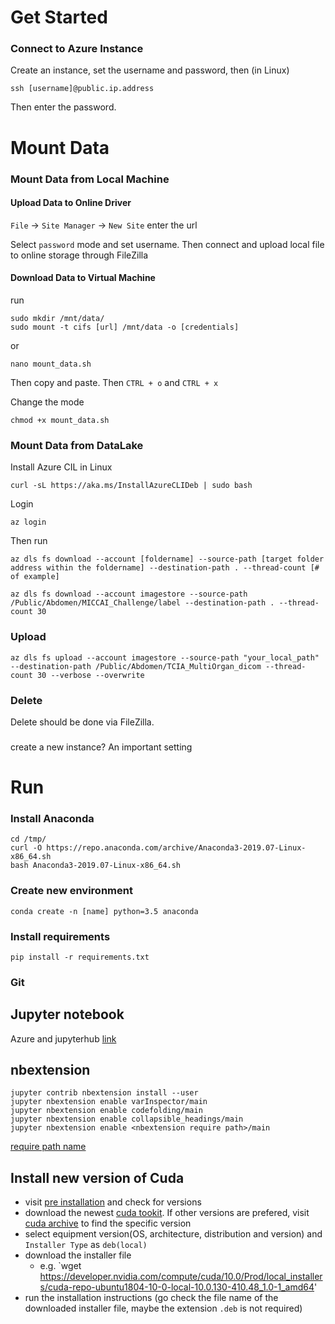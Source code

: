 # Get Started

### Connect to Azure Instance

Create an instance, set the username and password, then (in Linux)
```
ssh [username]@public.ip.address
``` 
Then enter the password.

# Mount Data

### Mount Data from Local Machine
#### Upload Data to Online Driver
`File` -> `Site Manager` -> `New Site` enter the url

Select `password` mode and set username. Then connect and upload local file to online storage through FileZilla

#### Download Data to Virtual Machine
run 
```
sudo mkdir /mnt/data/
sudo mount -t cifs [url] /mnt/data -o [credentials]
```

or 
```
nano mount_data.sh
```
Then copy and paste. Then `CTRL + o` and `CTRL + x`

Change the mode
```
chmod +x mount_data.sh
```

### Mount Data from DataLake

Install Azure CIL in Linux

```
curl -sL https://aka.ms/InstallAzureCLIDeb | sudo bash
```

Login

```
az login
```

Then run

```
az dls fs download --account [foldername] --source-path [target folder address within the foldername] --destination-path . --thread-count [# of example]
```

```
az dls fs download --account imagestore --source-path /Public/Abdomen/MICCAI_Challenge/label --destination-path . --thread-count 30
```
### Upload
```
az dls fs upload --account imagestore --source-path "your_local_path" --destination-path /Public/Abdomen/TCIA_MultiOrgan_dicom --thread-count 30 --verbose --overwrite
```


### Delete

Delete should be done via FileZilla.

### 
create a new instance?
An important setting

# Run
### Install Anaconda

```
cd /tmp/
curl -O https://repo.anaconda.com/archive/Anaconda3-2019.07-Linux-x86_64.sh
bash Anaconda3-2019.07-Linux-x86_64.sh
```

### Create new environment

```
conda create -n [name] python=3.5 anaconda
```

### Install requirements

```
pip install -r requirements.txt
```


### Git


## Jupyter notebook
Azure and jupyterhub [link](https://docs.microsoft.com/en-us/azure/machine-learning/data-science-virtual-machine/dsvm-ubuntu-intro)

## nbextension
```pip install jupyter_contrib_nbextensions
jupyter contrib nbextension install --user
jupyter nbextension enable varInspector/main
jupyter nbextension enable codefolding/main
jupyter nbextension enable collapsible_headings/main
jupyter nbextension enable <nbextension require path>/main
```
[require path name](https://jupyter-contrib-nbextensions.readthedocs.io/en/latest/nbextensions.html)


## Install new version of Cuda
  - visit [pre installation](https://docs.nvidia.com/cuda/cuda-installation-guide-linux/index.html#pre-installation-actions) and check for versions
  - download the newest [cuda tookit](http://developer.nvidia.com/cuda-downloads). If other versions are prefered, visit [cuda archive](https://developer.nvidia.com/cuda-toolkit-archive) to find the specific version
  - select equipment version(OS, architecture, distribution and version) and `Installer Type` as `deb(local)`
  - download the installer file
    - e.g. `wget https://developer.nvidia.com/compute/cuda/10.0/Prod/local_installers/cuda-repo-ubuntu1804-10-0-local-10.0.130-410.48_1.0-1_amd64'
   - run the installation instructions (go check the file name of the downloaded installer file, maybe the extension `.deb` is not required)

